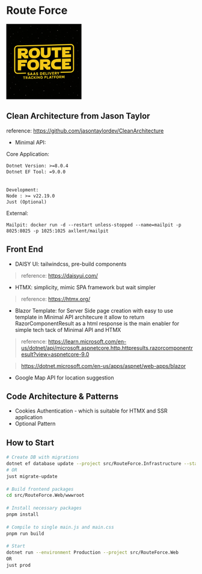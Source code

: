 # Route Force

<img src="./assets/RouteForce.png" alt="Route Force Logo" width="200"/>

## Clean Architecture from Jason Taylor
reference: https://github.com/jasontaylordev/CleanArchitecture
- Minimal API:

Core Application:
``` 
Dotnet Version: >=8.0.4
Dotnet EF Tool: =9.0.0


Development:
Node : >= v22.19.0
Just (Optional)
```

External:
```
Mailpit: docker run -d --restart unless-stopped --name=mailpit -p 8025:8025 -p 1025:1025 axllent/mailpit
```



## Front End

- DAISY UI: tailwindcss, pre-build components
> reference: https://daisyui.com/
- HTMX: simplicity, mimic SPA framework but wait simpler
> reference: https://htmx.org/
- Blazor Template: for Server Side page creation with easy to use template
in Minimal API architecure it allow to return RazorComponentResult as a html response
is the main enabler for simple tech tack of Minimal API and HTMX
> reference: https://learn.microsoft.com/en-us/dotnet/api/microsoft.aspnetcore.http.httpresults.razorcomponentresult?view=aspnetcore-9.0

> https://dotnet.microsoft.com/en-us/apps/aspnet/web-apps/blazor

- Google Map API for location suggestion

## Code Architecture & Patterns

- Cookies Authentication - which is suitable for HTMX and SSR application
- Optional Pattern

## How to Start 

```sh
# Create DB with migrations
dotnet ef database update --project src/RouteForce.Infrastructure --startup-project src/RouteForce.Web
# OR 
just migrate-update

# Build frontend packages
cd src/RouteForce.Web/wwwroot

# Install necessary packages
pnpm install 

# Compile to single main.js and main.css
pnpm run build

# Start
dotnet run --environment Production --project src/RouteForce.Web
OR
just prod
```